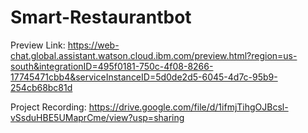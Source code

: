 # Smart-Restaurantbot

Preview Link:
https://web-chat.global.assistant.watson.cloud.ibm.com/preview.html?region=us-south&integrationID=495f0181-750c-4f08-8266-17745471cbb4&serviceInstanceID=5d0de2d5-6045-4d7c-95b9-254cb68bc81d

Project Recording:
https://drive.google.com/file/d/1ifmjTihgOJBcsl-vSsduHBE5UMaprCme/view?usp=sharing


